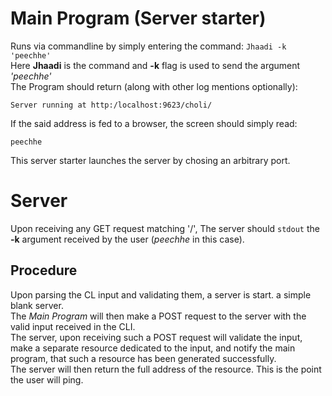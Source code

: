 # Main Program (Server starter)

Runs via commandline by simply entering the command: `Jhaadi -k 'peechhe'`  
Here **Jhaadi** is the command and **-k** flag is used to send the argument *'peechhe'*  
The Program should return (along with other log mentions optionally):  
```
Server running at http:/localhost:9623/choli/
```

If the said address is fed to a browser, the screen should simply read:
```
peechhe
```

This server starter launches the server by chosing an arbitrary port.  

# Server
Upon receiving any GET request matching '/',
The server should `stdout` the **-k** argument received by the user (*peechhe* in this case).

## Procedure

Upon parsing the CL input and validating them, a server is start. a simple blank server.  
The *Main Program* will then make a POST request to the server with the valid input received in the CLI.  
The server, upon receiving such a POST request will validate the input, make a separate resource
dedicated to the input, and notify the main program, that such a resource has been generated successfully.  
The server will then return the full address of the resource. This is the point the user will ping.